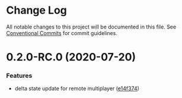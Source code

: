 # Change Log

All notable changes to this project will be documented in this file.
See [Conventional Commits](https://conventionalcommits.org) for commit guidelines.

# 0.2.0-RC.0 (2020-07-20)


### Features

* delta state update for remote multiplayer ([e14f374](http://bitbucket.org/davidtamsoftware/tetris-monorepo/commits/e14f374fc285457d35e648bc720ac8e92d80d086))
